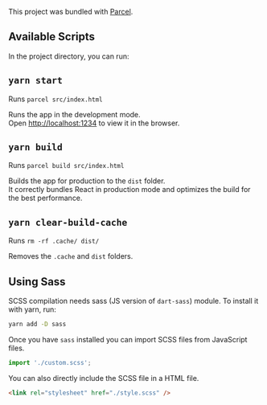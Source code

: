 This project was bundled with [Parcel](https://parceljs.org).

## Available Scripts

In the project directory, you can run:

## `yarn start`

Runs `parcel src/index.html`

Runs the app in the development mode.<br>
Open [http://localhost:1234](http://localhost:1234) to view it in the browser.

## `yarn build`

Runs `parcel build src/index.html`

Builds the app for production to the `dist` folder.<br>
It correctly bundles React in production mode and optimizes the build for the best performance.

## `yarn clear-build-cache`

Runs `rm -rf .cache/ dist/`

Removes the `.cache` and `dist` folders.

## Using Sass

SCSS compilation needs sass (JS version of `dart-sass`) module. To install it with yarn, run:

```sh
yarn add -D sass
```

Once you have `sass` installed you can import SCSS files from JavaScript files.

```javascript
import './custom.scss';
```

You can also directly include the SCSS file in a HTML file.

```html
<link rel="stylesheet" href="./style.scss" />
```
